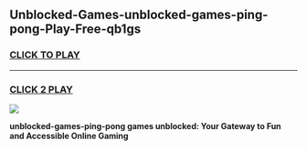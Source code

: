 
## Unblocked-Games-unblocked-games-ping-pong-Play-Free-qb1gs
<h3>
<a href="https://premium76.site?title=unblocked-games-ping-pong&ref=21A">CLICK TO PLAY</a></h3>
<hr>

<h3>
<a href="https://premium76.site?title=unblocked-games-ping-pong&ref=21A">CLICK 2 PLAY</a>
  
</h3>

<a href="https://premium76.site?title=unblocked-games-ping-pong&ref=21A"><img src="https://clearcache.store/games.png"></a>


**unblocked-games-ping-pong games unblocked: Your Gateway to Fun and Accessible Online Gaming**
